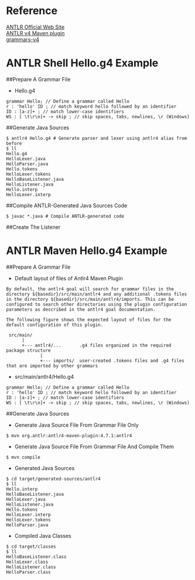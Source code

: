 # Reference
[ANTLR Official Web Site](https://www.antlr.org/)  
[ANTLR v4 Maven plugin](https://www.antlr.org/api/maven-plugin/latest/index.html)  
[grammars-v4](https://github.com/sleeplotus/grammars-v4)
# ANTLR Shell Hello.g4 Example
##Prepare A Grammar File  
* Hello.g4
```
grammar Hello; // Define a grammar called Hello
r : 'hello' ID ; // match keyword hello followed by an identifier
ID : [a-z]+ ; // match lower-case identifiers
WS : [ \t\r\n]+ -> skip ; // skip spaces, tabs, newlines, \r (Windows)
```
##Generate Java Sources
```
$ antlr4 Hello.g4 # Generate parser and lexer using antlr4 alias from before
$ ll
Hello.g4 
HelloLexer.java 
HelloParser.java
Hello.tokens 
HelloLexer.tokens
HelloBaseListener.java 
HelloListener.java
Hello.interp
HelloLexer.interp
```
##Compile ANTLR-Generated Java Sources Code
```
$ javac *.java # Compile ANTLR-generated code
```
##Create The Listener

# ANTLR Maven Hello.g4 Example
##Prepare A Grammar File  
* Default layout of files of Antlr4 Maven Plugin 
```
By default, the antlr4 goal will search for grammar files in the directory ${basedir}/src/main/antlr4 and any additional .tokens files in the directory ${basedir}/src/main/antlr4/imports. This can be configured to search other directories using the plugin configuration parameters as described in the antlr4 goal documentation.

The following figure shows the expected layout of files for the default configuration of this plugin.

 src/main/
      |
      +--- antlr4/...       .g4 files organized in the required package structure
             |
             +--- imports/  user-created .tokens files and .g4 files that are imported by other grammars
```
* src/main/antlr4/Hello.g4
```
grammar Hello; // Define a grammar called Hello
r : 'hello' ID ; // match keyword hello followed by an identifier
ID : [a-z]+ ; // match lower-case identifiers
WS : [ \t\r\n]+ -> skip ; // skip spaces, tabs, newlines, \r (Windows)
```
##Generate Java Sources
* Generate Java Source File From Grammar File Only
```
$ mvn org.antlr:antlr4-maven-plugin:4.7.1:antlr4
```
* Generate Java Source File From Grammar File And Compile Them
```
$ mvn compile
```
* Generated Java Sources
```
$ cd target/generated-sources/antlr4
$ ll
Hello.interp  
HelloBaseListener.java  
HelloLexer.java    
HelloListener.java
Hello.tokens  
HelloLexer.interp      
HelloLexer.tokens  
HelloParser.java
```
* Compiled Java Classes
```
$ cd target/classes
$ ll
HelloBaseListener.class  
HelloLexer.class    
HelloListener.class
HelloParser.class
```

